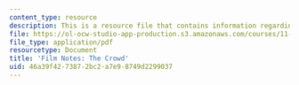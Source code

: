 ```yaml
---
content_type: resource
description: This is a resource file that contains information regarding the crowd.
file: https://ol-ocw-studio-app-production.s3.amazonaws.com/courses/11-139-the-city-in-film-spring-2015/46a39f4273872bc2a7e98749d2299037_MIT11_139S15_TheCrowd.pdf
file_type: application/pdf
resourcetype: Document
title: 'Film Notes: The Crowd'
uid: 46a39f42-7387-2bc2-a7e9-8749d2299037
---
```

